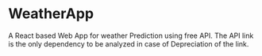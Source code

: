 # WeatherApp
A React based Web App for weather Prediction using free API. The API link is the only dependency to be analyzed in case of Depreciation of the link. 
